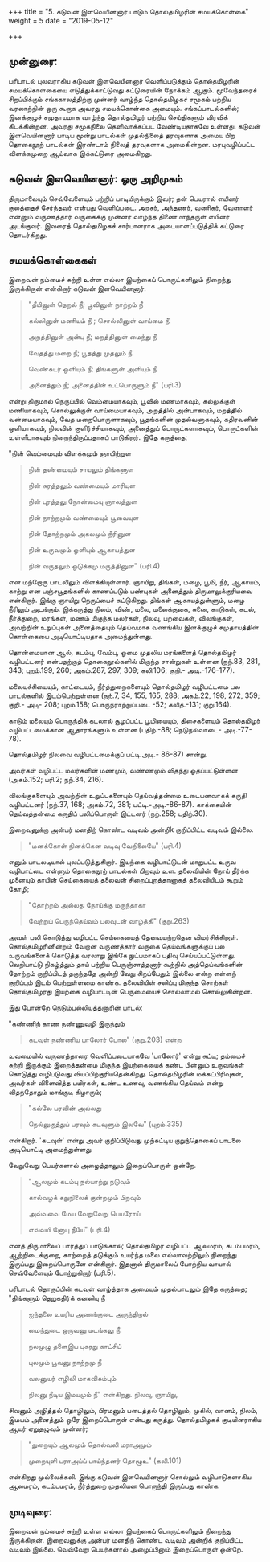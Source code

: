 +++
title = "5. கடுவன் இளவெயினனார் பாடும் தொல்தமிழரின் சமயக்கொள்கை"
weight = 5
date = "2019-05-12"

+++

## முன்னுரை:

பரிபாடல் புலவராகிய கடுவன் இளவெயினனார் வெளிப்படுத்தும் தொல்தமிழரின் சமயக்கொள்கையை எடுத்துக்காட்டுவது கட்டுரையின் நோக்கம் ஆகும். மூவேந்தரைச் சிறப்பிக்கும் சங்ககாலத்திற்கு முன்னர் வாழ்ந்த தொல்தமிழகச் சமூகம் பற்றிய வரலாற்றின் ஒரு கூறாக அவரது சமயக்கொள்கை அமையும். சங்கப்பாடல்களில்; இனக்குழுச் சமுதாயமாக வாழ்ந்த தொல்தமிழர் பற்றிய செய்திகளும் விரவிக் கிடக்கின்றன. அவரது சமூகநிலை தெளிவாக்கப்பட வேண்டியதாகவே உள்ளது. கடுவன் இளவெயினனார் பாடிய மூன்று பாடல்கள் முதல்நிலைத் தரவுகளாக அமைய பிற தொகைநூற் பாடல்கள் இரண்டாம் நிலைத் தரவுகளாக அமைகின்றன. மரபுவழிப்பட்ட விளக்கமுறை ஆய்வாக இக்கட்டுரை அமைகிறது.

## கடுவன் இளவெயினனார்: ஒரு அறிமுகம்

திருமாலையும் செவ்வேளையும் பற்றிப் பாடியிருக்கும் இவர்; தன் பெயரால் எயினர் குலத்தைச் சேர்ந்தவர் என்பது வெளிப்படை. அரசர், அந்தணர், வணிகர், வேளாளர் என்னும் வருணத்தார் வருகைக்கு முன்னர் வாழ்ந்த திணைமாந்தருள் எயினர் அடங்குவர். இவரைத் தொல்தமிழகச் சார்பாளராக அடையாளப்படுத்திக் கட்டுரை தொடர்கிறது.

## சமயக்கொள்கைகள்

இறைவன் நம்மைச் சுற்றி உள்ள எல்லா இயற்கைப் பொருட்களிலும் நிறைந்து இருக்கிறான் என்கிறார் கடுவன் இளவெயினனார்.

> "தீயினுள் தெறல் நீ; பூவினுள் நாற்றம் நீ
>
> கல்லினுள் மணியும் நீ ; சொல்லினுள் வாய்மை நீ
>
> அறத்தினுள் அன்பு நீ; மறத்தினுள் மைந்து நீ
>
> வேதத்து மறை நீ; பூதத்து முதலும் நீ
>
> வெண்சுடர் ஒளியும் நீ; திங்களுள் அளியும் நீ
>
> அனைத்தும் நீ; அனைத்தின் உட்பொருளும் நீ" (பரி.3)

என்று திருமால் நெருப்பில் வெம்மையாகவும், பூவில் மணமாகவும், கல்லுக்குள் மணியாகவும், சொல்லுக்குள் வாய்மையாகவும், அறத்தில் அன்பாகவும், மறத்தில் வன்மையாகவும், வேத மறைபொருளாகவும், பூதங்களின் முதல்வனாகவும், கதிரவனின் ஒளியாகவும், நிலவின் குளிர்ச்சியாகவும், அனைத்துப் பொருட்களாகவும், பொருட்களின் உள்ளீடாகவும் நிறைந்திருப்பதாகப் பாடுகிறார். இதே கருத்தை;

"நின் வெம்மையும் விளக்கமும் ஞாயிற்றுள

> நின் தண்மையும் சாயலும் திங்களுள
>
> நின் சுரத்தலும் வண்மையும் மாரியுள
>
> நின் புரத்தலு நோன்மையு ஞாலத்துள
>
> நின் நாற்றமும் வண்மையும் பூவையுள
>
> நின் தோற்றமும் அகலமும் நீரினுள
>
> நின் உருவமும் ஒளியும் ஆகாயத்துள
>
> நின் வருதலும் ஒடுக்கமு மருத்தினுள" (பரி.4)

என மற்றோரு பாடலிலும் விளக்கியுள்ளார். ஞாயிறு, திங்கள், மழை, பூமி, நீர், ஆகாயம், காற்று என பஞ்சபூதங்களில் காணப்படும் பண்புகள் அனைத்தும் திருமாலுக்குரியவை என்கிறார். இங்கு ஞாயிறு நெருப்பைச் சுட்டுகிறது. திங்கள் ஆகாயத்துள்ளும், மழை நீரிலும் அடங்கும். இக்கருத்து நிலம், விண், மலை, மலைக்குகை, சுனை, காடுகள், கடல், நீர்த்துறை, மரங்கள், மணம் மிகுந்த மலர்கள், நிலவு, பறவைகள், விலங்குகள், அவற்றின் உறுப்புகள் அனைத்தையும் தெய்வமாக வணங்கிய இனக்குழுச் சமுதாயத்தின் கொள்கையை அடியொட்டியதாக அமைந்துள்ளது.

தொன்மையான ஆல், கடம்பு, வேம்பு, ஓமை முதலிய மரங்களைத் தொல்தமிழர் வழிபட்டனர் என்பதற்குத் தொகைநூல்களில் மிகுந்த சான்றுகள் உள்ளன (நற்.83, 281, 343; புறம்.199, 260; அகம்.287, 297, 309; கலி.106; குறி.- அடி.-176-177).

மலையுச்சியையும், காட்டையும், நீர்த்துறைகளையும் தொல்தமிழர் வழிபட்டமை பல பாடல்களில் இடம்பெற்றுள்ளன (நற்.7, 34, 155, 165, 288; அகம்.22, 198, 272, 359; குறி.- அடி- 208; புறம்.158; பொருநராற்றுப்படை -52; கலித்.-131; குறு.164).

காடும் மலையும் பொருந்திக் கடலால் சூழப்பட்ட பூமியையும், திசைகளையும் தொல்தமிழர் வழிபட்டமைக்கான ஆதாரங்களும் உள்ளன (பதிற்.-88; நெடுநல்வாடை- அடி.-77-78).

தொல்தமிழர் நிலவை வழிபட்டமைக்குப் பட்டி.அடி.- 86-87) சான்று.

அவர்கள் வழிபட்ட மலர்களின் மணமும், வண்ணமும் விதந்து ஓதப்பட்டுள்ளன (அகம்.152; பரி.2; நற்.34, 216).

விலங்குகளையும் அவற்றின் உறுப்புகளையும் தெய்வத்தன்மை உடையனவாகக் கருதி வழிபட்டனர் (நற்.37, 168; அகம்.72, 381; பட்டி.-அடி.-86-87). காக்கையின் தெய்வத்தன்மை கருதிப் பலிப்பொருள் இட்டனர் (நற்.258; பதிற்.30).

இறைவனுக்கு அன்பர் மனதிற் கொண்ட வடிவம் அன்றிk குறிப்பிட்ட வடிவம் இல்லை.

> "மனக்கோள் நினக்கென வடிவு வேறிலையே" (பரி.4)

எனும் பாடலடியால் புலப்படுத்துகிறார். இயற்கை வழிபாட்டுடன் மாறுபட்ட உருவ வழிபாட்டை எள்ளும் தொகைநூற் பாடல்கள் பிறவும் உள. தலைவியின் நோய் தீர்க்க முனையும் தாயின் செய்கையைத் தலைவன் சிறைப்புறத்தானாகத் தலைவியிடம் கூறும் தோழி;

> "தோற்றம் அல்லது நோய்க்கு மருந்தாகா
>
> வேற்றுப் பெருந்தெய்வம் பலவுடன் வாழ்த்தி" (குறு.263)

அவள் பலி கொடுத்து வழிபட்ட செய்கையைத் தேவையற்றதென விமர்சிக்கிறாள். தொல்தமிழரினின்றும் வேறான வருணத்தார் வருகை தெய்வங்களுக்குப் பல உருவங்களைக் கொடுத்த வரலாறு இங்கே நுட்பமாகப் பதிவு செய்யப்பட்டுள்ளது. வெறியாட்டு நிகழ்த்தும் தாய் பற்றிய பெருஞ்சாத்தனார் கூற்றில் அத்தெய்வங்களின் தோற்றம் குறிப்பிடத் தகுந்ததே அன்றி வேறு சிறப்பேதும் இல்லை என்ற எள்ளற் குறிப்பும் இடம் பெற்றுள்ளமை காண்க. தலைவியின் சலிப்பு மிகுந்த சொற்கள் தொல்தமிழரது இயற்கை வழிபாட்டின் பெருமையைச் சொல்லாமல் சொல்லுகின்றன.

இது போன்றே நெடும்பல்லியத்தனாரின் பாடல்;

"கண்ணிற் காண நண்ணுவழி இருந்தும்

> கடவுள் நண்ணிய பாலோர் போல" (குறு.203) என்ற

உவமையில் வருணத்தாரை வெளிப்படையாகவே 'பாலோர்' என்று சுட்டி; தம்மைச் சுற்றி இருக்கும் இறைத்தன்மை மிகுந்த இயற்கையைக் கண்ட பின்னும் உருவங்கள் கொடுத்து வழிபடுவது வியப்பிற்குரியதென்கிறது. தொல்தமிழரின் மக்கட்பிரிவுகள், அவர்கள் விளைவித்த பயிர்கள், உண்ட உணவு, வணங்கிய தெய்வம் என்று விதந்தோதும் மாங்குடி கிழாரும்;

> \"கல்லே பரவின் அல்லது
>
> நெல்லுகுத்துப் பரவும் கடவுளும் இலவே\" (புறம்.335)

என்கிறார். \'கடவுள்\' என்று அவர் குறிப்பிடுவது முற்சுட்டிய குறுந்தொகைப் பாடலை அடியொட்டி அமைந்துள்ளது.

வேறுவேறு பெயர்களால் அழைத்தாலும் இறைப்பொருள் ஒன்றே.

> "ஆலமும் கடம்பு நல்யாற்று நடுவும்
>
> கால்வழக் கறுநிலைக் குன்றமும் பிறவும்
>
> அவ்வவை மேய வேறுவேறு பெயரோய்
>
> எவ்வயி னோயு நீயே" (பரி.4)

எனத் திருமாலைப் பார்த்துப் பாடுங்கால்; தொல்தமிழர் வழிபட்ட ஆலமரம், கடம்பமரம், ஆற்றிடைக்குறை, காற்றைத் தடுக்கும் உயர்ந்த மலை எல்லாவற்றிலும் நிறைந்து இருப்பது இறைப்பொருளே என்கிறார். இதனால் திருமாலைப் போற்றிய வாயால் செவ்வேளையும் போற்றுகிறார் (பரி.5).

பரிபாடல் தொகுப்பின் கடவுள் வாழ்த்தாக அமையும் முதல்பாடலும் இதே கருத்தை; "திங்களும் தெறுகதிர்க் கனலியு நீ

> ஐந்தலை உயரிய அணங்குடை அருந்திறல்
>
> மைந்துடை ஒருவனு மடங்கலு நீ
>
> நலமுழு தளைஇய புகரறு காட்சிப்
>
> புலமும் பூவனு நாற்றமு நீ
>
> வலனுயர் எழிலி மாகவிசும்பும்
>
> நிலனு நீடிய இமயமும் நீ" என்கிறது. நிலவு, ஞாயிறு,

சிவனும் அழித்தல் தொழிலும், பிரமனும் படைத்தல் தொழிலும், முகில், வானம், நிலம், இமயம் அனைத்தும் ஒரே இறைப்பொருள் என்பது கருத்து. தொல்தமிழகக் குடியினராகிய ஆயர் ஏறுதழுவும் முன்னர்;

> \"துறையும் ஆலமும் தொல்வலி மராஅமும்
>
> முறையுளி பராஅய்ப் பாய்ந்தனர் தொழூஉ\" (கலி.101)

என்கிறது முல்லைக்கலி. இங்கு கடுவன் இளவெயினனார் சொல்லும் வழிபாடுகளாகிய ஆலமரம், கடம்பமரம், நீர்த்துறை முதலியன பொருந்தி இருப்பது காண்க.

## முடிவுரை:

இறைவன் நம்மைச் சுற்றி உள்ள எல்லா இயற்கைப் பொருட்களிலும் நிறைந்து இருக்கிறான். இறைவனுக்கு அன்பர் மனதிற் கொண்ட வடிவம் அன்றிக் குறிப்பிட்ட வடிவம் இல்லை. வெவ்வேறு பெயர்களால் அழைப்பினும் இறைப்பொருள் ஒன்றே.